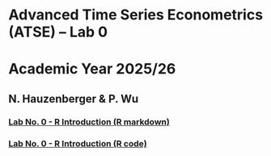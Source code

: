 # Advanced Time Series Econometrics (ATSE) – Lab 0
# Academic Year 2025/26
## N. Hauzenberger & P. Wu

### [Lab No. 0 - R Introduction (R markdown)](./ECNM11049-IntrotoR.html)
### [Lab No. 0 - R Introduction (R code)](./ECNM11049-IntrotoR.R)
